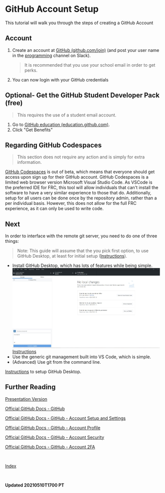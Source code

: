 # GitHub Account Setup

This tutorial will walk you through the steps of creating a GitHub Account

## Account

1. Create an account at [GitHub (github.com/join)](https://github.com/join) (and post your user name in the [programming](https://shsrobotics6506.slack.com/archives/CCF7E9P1B) channel on Slack).
   > It is recommended that you use your school email in order to get perks.
2. You can now login with your GitHub credentials

## Optional- Get the GitHub Student Developer Pack (free)

> This requires the use of a student email account.

1. Go to [GitHub education (education.github.com)](https://education.github.com).
2. Click "Get Benefits"

## Regarding GitHub Codespaces

> This section does not require any action and is simply for extra information.

[GitHub Codespaces](https://github.com/features/codespaces) is out of beta, which means that everyone should get access upon sign up for their GitHub account.  GitHub Codespaces is a limited web browser version Microsoft Visual Studio Code.  As VSCode is the preferred IDE for FRC, this tool will allow individuals that can't install the software to have a very similar experience to those that do.
Additionally, setup for all users can be done once by the repository admin, rather than a per individual basis.  However, this does not allow for the full FRC experience, as it can only be used to write code.

## Next

In order to interface with the remote git server, you need to do one of three things:
   > Note: This guide will assume that the you pick first option, to use GitHub Desktop, at least for initial setup ([Instructions](setupGitHubDesktop)).

- Install GitHub Desktop, which has lots of features while being simple.
   ![GitHub Desktop Screenshot](GitHub_Desktop_Screenshot.JPG)
   [Instructions](setupGitHubDesktop)
- Use the generic git management built into VS Code, which is simple.
- (Advanced) Use git from the command line.

[Instructions](setupGitHubDesktop) to setup GitHub Desktop.

## Further Reading

[Presentation Version](https://docs.google.com/presentation/d/e/2PACX-1vRZlrW9X5Tn2a9EdpZ2iVTtD4TPZJUqQlTI4D0ThXZwhgwMI8DkeJMmreyRZ4Eh2ZlNa5eA1I8kLV7d/pub?start=false#slide=id.g45a200e9bd_0_0)

[Official GitHub Docs - GitHub](https://docs.github.com/en/github)

[Official GitHub Docs - GitHub - Account Setup and Settings](https://docs.github.com/en/github/setting-up-and-managing-your-github-user-account)

[Official GitHub Docs - GitHub - Account Profile](https://docs.github.com/en/github/setting-up-and-managing-your-github-profile)

[Official GitHub Docs - GitHub - Account Security](https://docs.github.com/en/github/authenticating-to-github/keeping-your-account-and-data-secure)

[Official GitHub Docs - GitHub - Account 2FA](https://docs.github.com/en/github/authenticating-to-github/securing-your-account-with-two-factor-authentication-2fa)

<br>

[Index](https://frc6506.github.io/docs/index)

<br>

__Updated 20210510T1700 PT__
